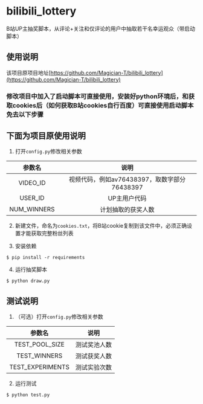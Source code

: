 # bilibili_lottery

B站UP主抽奖脚本，从评论+关注和仅评论的用户中抽取若干名幸运观众（带启动脚本）

## 使用说明

该项目原项目地址[https://github.com/Magician-T/bilibili_lottery](https://github.com/Magician-T/bilibili_lottery)

### 修改项目中加入了启动脚本可直接使用，安装好python环境后，和获取cookies后（如何获取B站cookies自行百度）可直接使用启动脚本免去以下步骤




## 下面为项目原使用说明



1. 打开`config.py`修改相关参数

|参数名|说明|
|:-:|:-:|
|VIDEO_ID|视频代码，例如av76438397，取数字部分76438397|
|USER_ID|UP主用户代码|
|NUM_WINNERS|计划抽取的获奖人数|

2. 新建文件，命名为`cookies.txt`，将B站cookie复制到该文件中，必须正确设置才能获取完整粉丝列表

3. 安装依赖

`$ pip install -r requirements`

4. 运行抽奖脚本

`$ python draw.py`

## 测试说明

1. （可选）打开`config.py`修改相关参数

|参数名|说明|
|:-:|:-:|
|TEST_POOL_SIZE|测试奖池人数|
|TEST_WINNERS|测试获奖人数|
|TEST_EXPERIMENTS|测试实验次数|

2. 运行测试

`$ python test.py`
